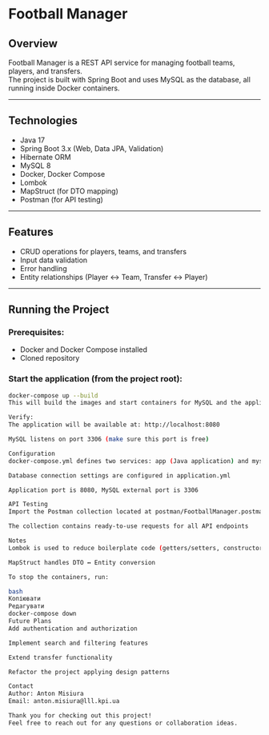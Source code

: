 # Football Manager

## Overview

Football Manager is a REST API service for managing football teams, players, and transfers.  
The project is built with Spring Boot and uses MySQL as the database, all running inside Docker containers.

---

## Technologies

- Java 17
- Spring Boot 3.x (Web, Data JPA, Validation)
- Hibernate ORM
- MySQL 8
- Docker, Docker Compose
- Lombok
- MapStruct (for DTO mapping)
- Postman (for API testing)

---

## Features

- CRUD operations for players, teams, and transfers
- Input data validation
- Error handling
- Entity relationships (Player ↔ Team, Transfer ↔ Player)

---

## Running the Project

### Prerequisites:

- Docker and Docker Compose installed
- Cloned repository

### Start the application (from the project root):

```bash
docker-compose up --build
This will build the images and start containers for MySQL and the application.

Verify:
The application will be available at: http://localhost:8080

MySQL listens on port 3306 (make sure this port is free)

Configuration
docker-compose.yml defines two services: app (Java application) and mysql (database)

Database connection settings are configured in application.yml

Application port is 8080, MySQL external port is 3306

API Testing
Import the Postman collection located at postman/FootballManager.postman_collection.json

The collection contains ready-to-use requests for all API endpoints

Notes
Lombok is used to reduce boilerplate code (getters/setters, constructors)

MapStruct handles DTO ↔ Entity conversion

To stop the containers, run:

bash
Копіювати
Редагувати
docker-compose down
Future Plans
Add authentication and authorization

Implement search and filtering features

Extend transfer functionality

Refactor the project applying design patterns

Contact
Author: Anton Misiura
Email: anton.misiura@lll.kpi.ua

Thank you for checking out this project!
Feel free to reach out for any questions or collaboration ideas.
